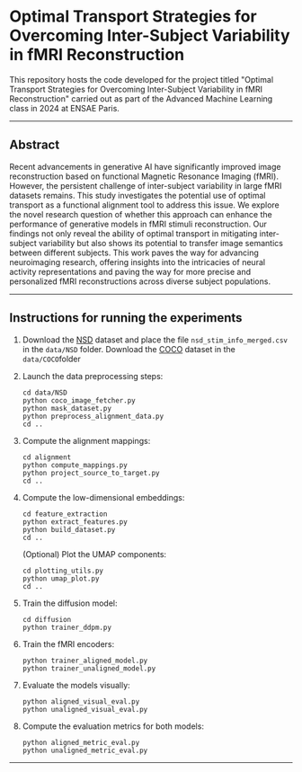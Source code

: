 # Optimal Transport Strategies for Overcoming Inter-Subject Variability in fMRI Reconstruction

This repository hosts the code developed for the project titled "Optimal Transport Strategies for Overcoming Inter-Subject Variability in fMRI Reconstruction" carried out as part of the Advanced Machine Learning class in 2024 at ENSAE Paris.

---

## Abstract

Recent advancements in generative AI have significantly improved image reconstruction based on functional Magnetic Resonance Imaging (fMRI). However, the persistent challenge of inter-subject variability in large fMRI datasets remains. This study investigates the potential use of optimal transport as a functional alignment tool to address this issue. We explore the novel research question of whether this approach can enhance the performance of generative models in fMRI stimuli reconstruction. Our findings not only reveal the ability of optimal transport in mitigating inter-subject variability but also shows its potential to transfer image semantics between different subjects. This work paves the way for advancing neuroimaging research, offering insights into the intricacies of neural activity representations and paving the way for more precise and personalized fMRI reconstructions across diverse subject populations.

---

## Instructions for running the experiments

1. Download the [NSD](https://naturalscenesdataset.org) dataset and place the file ``nsd_stim_info_merged.csv`` in the ``data/NSD`` folder. Download the [COCO](https://cocodataset.org/) dataset in the ``data/COCO``folder
2. Launch the data preprocessing steps:

   ```
   cd data/NSD
   python coco_image_fetcher.py
   python mask_dataset.py
   python preprocess_alignment_data.py
   cd ..

   ```
3. Compute the alignment mappings:

   ```
   cd alignment
   python compute_mappings.py
   python project_source_to_target.py
   cd ..
   ```
4. Compute the low-dimensional embeddings:

   ```
   cd feature_extraction
   python extract_features.py
   python build_dataset.py
   cd ..
   ```

   (Optional) Plot the UMAP components:

   ```
   cd plotting_utils.py
   python umap_plot.py
   cd ..
   ```
5. Train the diffusion model:

   ```
   cd diffusion
   python trainer_ddpm.py
   ```
6. Train the fMRI encoders:

   ```
   python trainer_aligned_model.py
   python trainer_unaligned_model.py
   ```
7. Evaluate the models visually:

   ```
   python aligned_visual_eval.py
   python unaligned_visual_eval.py
   ```
8. Compute the evaluation metrics for both models:

   ```
   python aligned_metric_eval.py
   python unaligned_metric_eval.py
   ```

---
